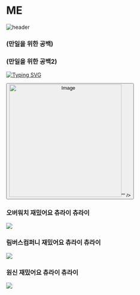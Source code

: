 # ME
![header](https://capsule-render.vercel.app/api?type=waving&color=auto&height=150&section=header&fontSize=50&animation=twinkling&text-color=black)

### (만일을 위한 공백)


### (만일을 위한 공백2)



[![Typing SVG](https://readme-typing-svg.demolab.com?font=Alkatra&weight=500&size=60&duration=4000&pause=3&color=6994CDEE&center=true&vCenter=false&multiline=true&repeat=true&width=1000&height=100&lines=MINHO)](https://git.io/typing-svg)


<button type="button">
  <img width="300" height="300" alt="Image" src="https://github.com/user-attachments/assets/cb9176ce-c04c-4ae0-9a57-f8266d9fc13c alt="대체 텍스트" onclick="<audio src="오디오 파일 경로"></audio>"" />
</button>




### 오버워치 재밌어요 츄라이 츄라이
<img style ="width:500px&height:500px;" src = "https://pixelz.cc/wp-content/uploads/2018/07/overwatch-logo-uhd-4k-wallpaper.jpg">

### 림버스컴퍼니 재밌어요 츄라이 츄라이
<img style ="width:500px&height:500px;" src = "https://i.pinimg.com/736x/9e/bb/cd/9ebbcd9b3718d3e552a72a368cb1b1bc.jpg">


### 원신 재밌어요 츄라이 츄라이
<img style ="width:500px&height:500px;"  src = "https://i.pinimg.com/originals/a9/a9/21/a9a921d6ac8b74bb6eb5613bd552c1af.jpg">
